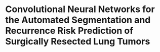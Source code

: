 # Convolutional Neural Networks for the Automated Segmentation and Recurrence Risk Prediction of Surgically Resected Lung Tumors

